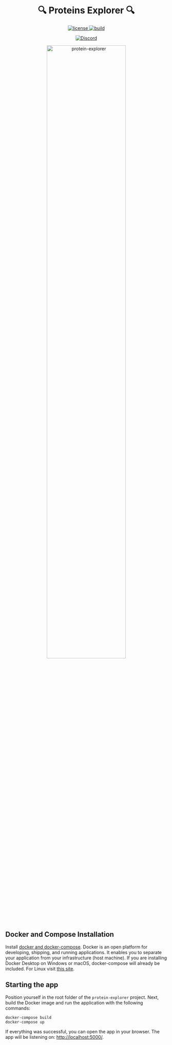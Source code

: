 <h1 align="center">
 🔍 Proteins Explorer 🔍
</h1>

<p align="center">
  <a href="https://github.com/memgraph/protein-explorer/LICENSE">
    <img src="https://img.shields.io/github/license/memgraph/protein-explorer" alt="license" title="license"/>
  </a>
  <a href="https://github.com/memgraph/protein-explorer">
    <img src="https://img.shields.io/badge/PRs-welcome-brightgreen.svg" alt="build" title="build"/>
  </a>
</p>

<p align="center">
  <a href="https://memgr.ph/join-discord">
    <img src="https://img.shields.io/badge/Discord-7289DA?style=for-the-badge&logo=discord&logoColor=white" alt="Discord"/>
  </a>
</p>

<p align="center">
  <a href="https://github.com/memgraph/protein-explorer">
    <img src="https://public-assets.memgraph.com/github/protein-explorer/protein-explorer.png" 
         alt="protein-explorer" 
         title="protein-explorer"
         style="width: 70%"/>
  </a>
</p>

## Docker and Compose Installation

Install [docker and docker-compose](https://docs.docker.com/get-docker/). Docker
is an open platform for developing, shipping, and running applications. It
enables you to separate your application from your infrastructure (host
machine). If you are installing Docker Desktop on Windows or macOS,
docker-compose will already be included. For Linux visit [this
site](https://docs.docker.com/compose/install/).

## Starting the app

Position yourself in the root folder of the `protein-explorer` project. Next,
build the Docker image and run the application with the following commands:

```
docker-compose build
docker-compose up
```

If everything was successful, you can open the app in your browser. The app will
be listening on: [http://localhost:5000/](http://localhost:5000/).
